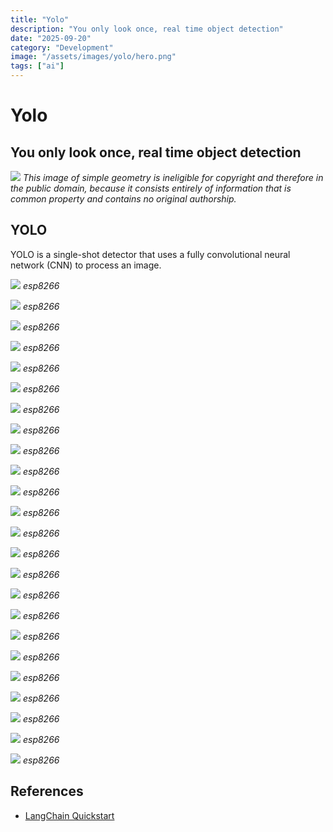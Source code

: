 ```yaml
---
title: "Yolo"
description: "You only look once, real time object detection"
date: "2025-09-20"
category: "Development"
image: "/assets/images/yolo/hero.png"
tags: ["ai"]
---
```


# Yolo

## You only look once, real time object detection

![](/assets/images/yolo/chatgpt-logo.svg)
*This image of simple geometry is ineligible for copyright and therefore in the public domain, because it consists entirely of information that is common property and contains no original authorship.*


## YOLO

YOLO is a single-shot detector that uses a fully convolutional neural network (CNN) to process an image.

![](/assets/images/yolo/screen-shot-2021-03-06-at-9.28.36-pm-1596x894.png)
*esp8266*

![](/assets/images/yolo/screen-shot-2021-03-06-at-9.28.36-pm-1596x894.png)
*esp8266*

![](/assets/images/yolo/screen-shot-2021-03-06-at-9.28.36-pm-1596x894.png)
*esp8266*

![](/assets/images/yolo/screen-shot-2021-03-06-at-9.28.36-pm-1596x894.png)
*esp8266*

![](/assets/images/yolo/screen-shot-2021-03-06-at-9.28.36-pm-1596x894.png)
*esp8266*

![](/assets/images/yolo/screen-shot-2021-03-06-at-9.28.36-pm-1596x894.png)
*esp8266*

![](/assets/images/yolo/screen-shot-2021-03-06-at-9.28.36-pm-1596x894.png)
*esp8266*

![](/assets/images/yolo/screen-shot-2021-03-06-at-9.28.36-pm-1596x894.png)
*esp8266*

![](/assets/images/yolo/screen-shot-2021-03-06-at-9.28.36-pm-1596x894.png)
*esp8266*

![](/assets/images/yolo/screen-shot-2021-03-06-at-9.28.36-pm-1596x894.png)
*esp8266*

![](/assets/images/yolo/screen-shot-2021-03-06-at-9.28.36-pm-1596x894.png)
*esp8266*

![](/assets/images/yolo/screen-shot-2021-03-06-at-9.28.36-pm-1596x894.png)
*esp8266*

![](/assets/images/yolo/screen-shot-2021-03-06-at-9.28.36-pm-1596x894.png)
*esp8266*

![](/assets/images/yolo/screen-shot-2021-03-06-at-9.28.36-pm-1596x894.png)
*esp8266*

![](/assets/images/yolo/screen-shot-2021-03-06-at-9.28.36-pm-1596x894.png)
*esp8266*

![](/assets/images/yolo/screen-shot-2021-03-06-at-9.28.36-pm-1596x894.png)
*esp8266*

![](/assets/images/yolo/screen-shot-2021-03-06-at-9.28.36-pm-1596x894.png)
*esp8266*

![](/assets/images/yolo/screen-shot-2021-03-06-at-9.28.36-pm-1596x894.png)
*esp8266*

![](/assets/images/yolo/screen-shot-2021-03-06-at-9.28.36-pm-1596x894.png)
*esp8266*

![](/assets/images/yolo/screen-shot-2021-03-06-at-9.28.36-pm-1596x894.png)
*esp8266*

![](/assets/images/yolo/screen-shot-2021-03-06-at-9.28.36-pm-1596x894.png)
*esp8266*

![](/assets/images/yolo/screen-shot-2021-03-06-at-9.28.36-pm-1596x894.png)
*esp8266*

![](/assets/images/yolo/screen-shot-2021-03-06-at-9.28.36-pm-1596x894.png)
*esp8266*

![](/assets/images/yolo/screen-shot-2021-03-06-at-9.28.36-pm-1596x894.png)
*esp8266*
## References

- [LangChain Quickstart](https://python.langchain.com/docs/get_started/quickstart)

